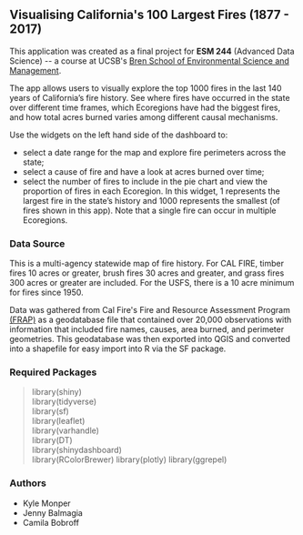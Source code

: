 ## Visualising California's 100 Largest Fires (1877 - 2017)
  
This application was created as a final project for **ESM 244** (Advanced Data Science) -- a course at UCSB's [Bren School of Environmental Science and Management](https://www.bren.ucsb.edu/about/).  

The app allows users to visually explore the top 1000 fires in the last 140 years of California’s fire history. See where fires have occurred in the state over different time frames, which Ecoregions have had the biggest fires, and how total acres burned varies among different causal mechanisms.

Use the widgets on the left hand side of the dashboard to:

* select a date range for the map and explore fire perimeters across the state;
* select a cause of fire and have a look at acres burned over time;
* select the number of fires to include in the pie chart and view the proportion of fires in each Ecoregion. In this widget, 1 represents the largest fire in the state’s history and 1000 represents the smallest (of fires shown in this app). Note that a single fire can occur in multiple Ecoregions.

### Data Source
This is a multi-agency statewide map of fire history. For CAL FIRE, timber fires 10 acres or greater, brush fires 30 acres and greater, and grass fires 300 acres or greater are included. For the USFS, there is a 10 acre minimum for fires since 1950.

Data was gathered from Cal Fire's Fire and Resource Assessment Program [(FRAP)](http://frap.fire.ca.gov/data/frapgisdata-sw-fireperimeters_download) as a geodatabase file that contained over 20,000 observations with information that included fire names, causes, area burned, and perimeter geometries. This geodatabase was then exported into QGIS and converted into a shapefile for easy import into R via the SF package.

### Required Packages
> library(shiny)  
> library(tidyverse)  
> library(sf)  
> library(leaflet)  
> library(varhandle)  
> library(DT)  
> library(shinydashboard)  
> library(RColorBrewer)
> library(plotly)
> library(ggrepel)


### Authors
* Kyle Monper
* Jenny Balmagia
* Camila Bobroff
